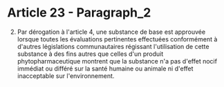# Article 23 - Paragraph_2

2. Par dérogation à l'article 4, une substance de base est approuvée lorsque toutes les évaluations pertinentes effectuées conformément à d'autres législations communautaires régissant l'utilisation de cette substance à des fins autres que celles d'un produit phytopharmaceutique montrent que la substance n'a pas d'effet nocif immédiat ou différé sur la santé humaine ou animale ni d'effet inacceptable sur l'environnement.